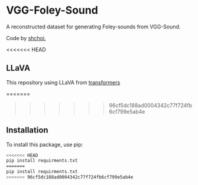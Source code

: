 # VGG-Foley-Sound
A reconstructed dataset for generating Foley-sounds from VGG-Sound.

Code by [shchoi.](https://github.com/conscious-choi)

<<<<<<< HEAD
## LLaVA

This repository using LLaVA from [transformers](https://huggingface.co/)

=======
>>>>>>> 96cf5dc188ad0004342c77f724fb6cf799e5ab4e
## Installation

To install this package, use pip:

```bash
<<<<<<< HEAD
pip install requirments.txt
=======
pip install requirments.txt
>>>>>>> 96cf5dc188ad0004342c77f724fb6cf799e5ab4e
